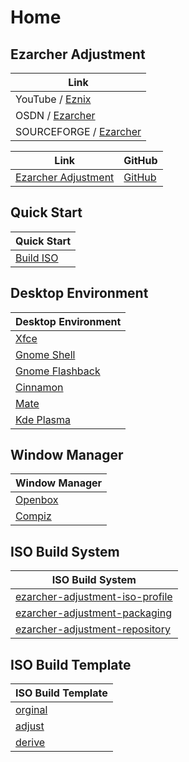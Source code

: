 

# Home

## Ezarcher Adjustment

| Link |
| --- |
| YouTube / [Eznix](https://www.youtube.com/c/eznix/videos) |
| OSDN / [Ezarcher](https://osdn.net/projects/ezarch/releases/) |
| SOURCEFORGE / [Ezarcher](https://sourceforge.net/projects/ezarch/files/) |


| Link | GitHub |
| --- | --- |
| [Ezarcher Adjustment](https://samwhelp.github.io/ezarcher-adjustment/) | [GitHub](https://github.com/samwhelp/ezarcher-adjustment) |


## Quick Start

| Quick Start |
| --- |
| [Build ISO](https://samwhelp.github.io/ezarcher-adjustment/read/start/build-iso.html) |


## Desktop Environment

| Desktop Environment |
| --- |
| [Xfce](https://samwhelp.github.io/ezarcher-adjustment/read/master/desktop_environment/xfce/) |
| [Gnome Shell](https://samwhelp.github.io/ezarcher-adjustment/read/master/desktop_environment/gnome-shell/) |
| [Gnome Flashback](https://samwhelp.github.io/ezarcher-adjustment/read/master/desktop_environment/gnome-flashback/) |
| [Cinnamon](https://samwhelp.github.io/ezarcher-adjustment/read/master/desktop_environment/cinnamon/) |
| [Mate](https://samwhelp.github.io/ezarcher-adjustment/read/master/desktop_environment/mate/) |
| [Kde Plasma](https://samwhelp.github.io/ezarcher-adjustment/read/master/desktop_environment/kde-plasma/) |


## Window Manager

| Window Manager |
| --- |
| [Openbox](https://samwhelp.github.io/ezarcher-adjustment/read/master/window_manager/openbox/) |
| [Compiz](https://samwhelp.github.io/ezarcher-adjustment/read/master/window_manager/compiz/) |


## ISO Build System

| ISO Build System |
| --- |
| [ezarcher-adjustment-iso-profile](https://github.com/samwhelp/ezarcher-adjustment/tree/main/project/ezarcher-adjustment-system/ezarcher-adjustment-iso-profile) |
| [ezarcher-adjustment-packaging](https://github.com/samwhelp/ezarcher-adjustment/tree/main/project/ezarcher-adjustment-system/ezarcher-adjustment-packaging) |
| [ezarcher-adjustment-repository](https://github.com/samwhelp/ezarcher-adjustment/tree/main/project/ezarcher-adjustment-system/ezarcher-adjustment-repository) |


## ISO Build Template

| ISO Build Template |
| --- |
| [orginal](https://github.com/samwhelp/ezarcher-adjustment/tree/main/project/ezarcher-adjustment-system/ezarcher-adjustment-iso-profile/recipe/template/20221030/orginal/Templates) |
| [adjust](https://github.com/samwhelp/ezarcher-adjustment/tree/main/project/ezarcher-adjustment-system/ezarcher-adjustment-iso-profile/recipe/template/20221030/adjust/Templates) |
| [derive](https://github.com/samwhelp/ezarcher-adjustment/tree/main/project/ezarcher-adjustment-system/ezarcher-adjustment-iso-profile/recipe/template/20221030/derive/Templates) |
